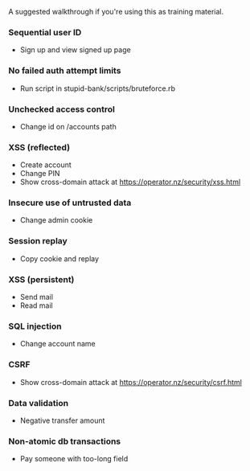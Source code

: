 A suggested walkthrough if you're using this as training material.

### Sequential user ID
* Sign up and view signed up page

### No failed auth attempt limits
* Run script in stupid-bank/scripts/bruteforce.rb

### Unchecked access control
* Change id on /accounts path

### XSS (reflected)
* Create account
* Change PIN
* Show cross-domain attack at https://operator.nz/security/xss.html

### Insecure use of untrusted data
* Change admin cookie

### Session replay
* Copy cookie and replay

### XSS (persistent)
* Send mail
* Read mail

### SQL injection
* Change account name

### CSRF
* Show cross-domain attack at https://operator.nz/security/csrf.html

### Data validation
* Negative transfer amount

### Non-atomic db transactions
* Pay someone with too-long field
